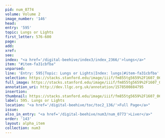 ```yaml
---
pid: num_0774
volume: Volume 2
image_number: '146'
head: 
entry: '595'
topic: Lungs or Lights
first_letter: 576-600
page: 
add: 
xref: 
see: 
index: "<a href='/digital-beehive/index3/index_2366/'>lungs</a>"
item: "#item-fa31cbfba"
unparsed: 
line: 'Entry: 595|Topic: Lungs or Lights|Index: lungs|#item-fa31cbfba'
selection: https://stacks.stanford.edu/image/iiif/fm855tg5659%2F1607_0613/871,2694,2850,296/full/0/default.jpg
full_image: https://stacks.stanford.edu/image/iiif/fm855tg5659%2F1607_0613/full/full/0/default.jpg
annotation_uri: http://dev.llgc.org.uk/annotation/1578500884795
insertion: 
thumbnail: https://stacks.stanford.edu/image/iiif/fm855tg5659%2F1607_0613/871,2694,600,180/250,/0/default.jpg
label: 595. Lungs or Lights
location: "<a href='/digital-beehive/toc/toc2_136/'>Full Page</a>"
issue: 
also_in_entry: "<a href='/digital-beehive/num3/num_0773'>Liver</a>"
order: '143'
layout: alpha_item
collection: num3
---
```

